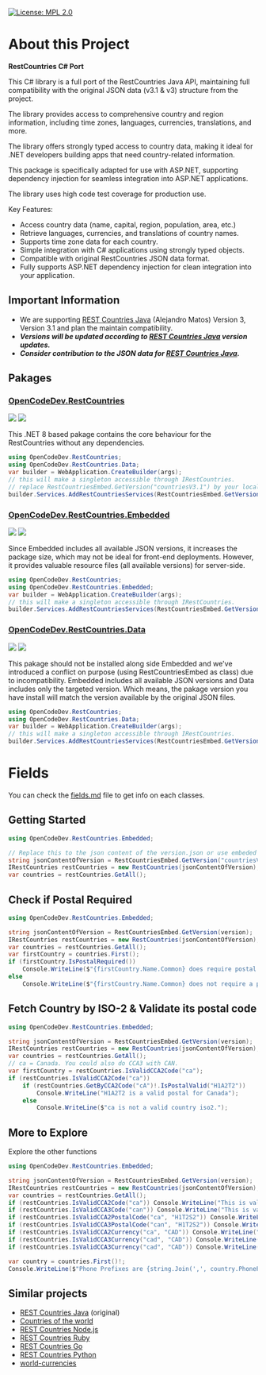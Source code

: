 [![License: MPL 2.0](https://img.shields.io/badge/License-MPL_2.0-brightgreen.svg)](https://opensource.org/licenses/MPL-2.0)




# About this Project

**RestCountries C# Port**  

This C# library is a full port of the RestCountries Java API, maintaining full compatibility with the original JSON data (v3.1 & v3) structure from the project.  

The library provides access to comprehensive country and region information, including time zones, languages, currencies, translations, and more.  

The library offers strongly typed access to country data, making it ideal for .NET developers building apps that need country-related information.  

This package is specifically adapted for use with ASP.NET, supporting dependency injection for seamless integration into ASP.NET applications.  

The library uses high code test coverage for production use.  

Key Features:  
- Access country data (name, capital, region, population, area, etc.)  
- Retrieve languages, currencies, and translations of country names.  
- Supports time zone data for each country.  
- Simple integration with C# applications using strongly typed objects.  
- Compatible with original RestCountries JSON data format.  
- Fully supports ASP.NET dependency injection for clean integration into your application.




## Important Information
* We are supporting [REST Countries Java] (Alejandro Matos) Version 3, Version 3.1 and plan the maintain compatibility.
* ***Versions will be updated according to [REST Countries Java] version updates.***
* ***Consider contribution to the JSON data for [REST Countries Java].***
## Pakages
### [OpenCodeDev.RestCountries](https://www.nuget.org/packages/OpenCodeDev.RestCountries)

[![](https://img.shields.io/nuget/v/OpenCodeDev.RestCountries?label=Latest)](https://www.nuget.org/packages/OpenCodeDev.RestCountries) 
[![](https://img.shields.io/nuget/dt/OpenCodeDev.RestCountries?label=Downloads)](https://www.nuget.org/packages/OpenCodeDev.RestCountries)

This .NET 8 based pakage contains the core behaviour for the RestCountries without any dependencies.
``` cs
using OpenCodeDev.RestCountries;
using OpenCodeDev.RestCountries.Data;
var builder = WebApplication.CreateBuilder(args);
// this will make a singleton accessible through IRestCountries.
// replace RestCountriesEmbed.GetVersion("countriesV3.1") by your local or remote verson.json file.
builder.Services.AddRestCountriesServices(RestCountriesEmbed.GetVersion());
```

### [OpenCodeDev.RestCountries.Embedded](https://www.nuget.org/packages/OpenCodeDev.RestCountries.Embedded)

[![](https://img.shields.io/nuget/v/OpenCodeDev.RestCountries.Embedded?label=Latest)](https://www.nuget.org/packages/OpenCodeDev.RestCountries.Embedded)
[![](https://img.shields.io/nuget/dt/OpenCodeDev.RestCountries.Embedded?label=Downloads)](https://www.nuget.org/packages/OpenCodeDev.RestCountries.Embedded)

Since Embedded includes all available JSON versions, it increases the package size, which may not be ideal for front-end deployments. 
However, it provides valuable resource files (all available versions) for server-side.

``` cs
using OpenCodeDev.RestCountries;
using OpenCodeDev.RestCountries.Embedded;
var builder = WebApplication.CreateBuilder(args);
// this will make a singleton accessible through IRestCountries.
builder.Services.AddRestCountriesServices(RestCountriesEmbed.GetVersion("countriesV3.1"));

```
### [OpenCodeDev.RestCountries.Data](https://www.nuget.org/packages/OpenCodeDev.RestCountries.Data)

[![](https://img.shields.io/nuget/v/OpenCodeDev.RestCountries.Data?label=Latest)](https://www.nuget.org/packages/OpenCodeDev.RestCountries.Data)
[![](https://img.shields.io/nuget/dt/OpenCodeDev.RestCountries.Data?label=Downloads)](https://www.nuget.org/packages/OpenCodeDev.RestCountries.Data)

This pakage should not be installed along side Embedded and we've introduced a conflict on purpose (using RestCountriesEmbed as class) due to incompatibility.
Embedded includes all available JSON versions and Data includes only the targeted version.
Which means, the pakage version you have install will match the version available by the original JSON files.

``` cs
using OpenCodeDev.RestCountries;
using OpenCodeDev.RestCountries.Data;
var builder = WebApplication.CreateBuilder(args);
// this will make a singleton accessible through IRestCountries.
builder.Services.AddRestCountriesServices(RestCountriesEmbed.GetVersion());

```

# Fields
You can check the [fields.md](fields.md) file to get info on each classes.


## Getting Started

``` cs
using OpenCodeDev.RestCountries.Embedded;

// Replace this to the json content of the version.json or use embeded content.
string jsonContentOfVersion = RestCountriesEmbed.GetVersion("countriesV3.1");
IRestCountries restCountries = new RestCountries(jsonContentOfVersion);
var countries = restCountries.GetAll();

```

## Check if Postal Required
``` cs
using OpenCodeDev.RestCountries.Embedded;

string jsonContentOfVersion = RestCountriesEmbed.GetVersion(version);
IRestCountries restCountries = new RestCountries(jsonContentOfVersion);
var countries = restCountries.GetAll();
var firstCountry = countries.First();
if (firstCountry.IsPostalRequired()) 
    Console.WriteLine($"{firstCountry.Name.Common} does require postal of format: {firstCountry.PostalFormat!.Format}");
else
    Console.WriteLine($"{firstCountry.Name.Common} does not require a postal.");

```

## Fetch Country by ISO-2 & Validate its postal code
``` cs
using OpenCodeDev.RestCountries.Embedded;

string jsonContentOfVersion = RestCountriesEmbed.GetVersion(version);
IRestCountries restCountries = new RestCountries(jsonContentOfVersion);
var countries = restCountries.GetAll();
// ca = Canada. You could also do CCA3 with CAN.
var firstCountry = restCountries.IsValidCCA2Code("ca");
if (restCountries.IsValidCCA2Code("ca"))
    if (restCountries.GetByCCA2Code("cA")!.IsPostalValid("H1A2T2")) 
        Console.WriteLine("H1A2T2 is a valid postal for Canada");
    else
        Console.WriteLine($"ca is not a valid country iso2.");

```

## More to Explore
Explore the other functions
``` cs
using OpenCodeDev.RestCountries.Embedded;

string jsonContentOfVersion = RestCountriesEmbed.GetVersion(version);
IRestCountries restCountries = new RestCountries(jsonContentOfVersion);
var countries = restCountries.GetAll();
if (restCountries.IsValidCCA2Code("ca")) Console.WriteLine("This is valid country code.");
if (restCountries.IsValidCCA3Code("can")) Console.WriteLine("This is valid country code.");
if (restCountries.IsValidCCA2PostalCode("ca", "H1T2S2")) Console.WriteLine("This is valid country code and postal.");
if (restCountries.IsValidCCA3PostalCode("can", "H1T2S2")) Console.WriteLine("This is valid country code and postal.");
if (restCountries.IsValidCCA2Currency("ca", "CAD")) Console.WriteLine("CAD is a valid Canadian Currency.");
if (restCountries.IsValidCCA3Currency("cad", "CAD")) Console.WriteLine("CAD is a valid Canadian Currency.");
if (restCountries.IsValidCCA3Currency("cad", "CAD")) Console.WriteLine("CAD is a valid Canadian Currency.");

var country = countries.First()!;
Console.WriteLine($"Phone Prefixes are {string.Join(',', country.PhonePrefixes())}");
```

## Similar projects
* [REST Countries Java] (original)
* [Countries of the world]
* [REST Countries Node.js]
* [REST Countries Ruby]
* [REST Countries Go]
* [REST Countries Python]
* [world-currencies]

[world-currencies]: https://github.com/wiredmax/world-currencies
[REST Countries Java]: https://gitlab.com/restcountries/restcountries
[REST Countries Node.js]: https://github.com/aredo/restcountries
[REST Countries Ruby]: https://github.com/davidesantangelo/restcountry
[REST Countries Go]: https://github.com/alediaferia/gocountries
[REST Countries Python]: https://github.com/SteinRobert/python-restcountries
[Countries of the world]: http://countries.petethompson.net
[Original Project]: https://github.com/apilayer/restcountries/
[donation]: https://www.paypal.me/amatosg/15
[donate]: https://www.paypal.me/amatosg/15
